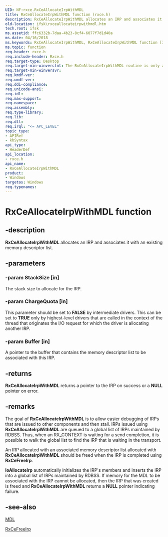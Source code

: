 ```yaml
---
UID: NF:rxce.RxCeAllocateIrpWithMDL
title: RxCeAllocateIrpWithMDL function (rxce.h)
description: RxCeAllocateIrpWithMDL allocates an IRP and associates it with an existing memory descriptor list.
old-location: ifsk\rxceallocateirpwithmdl.htm
tech.root: ifsk
ms.assetid: ffc6332b-7daa-4b23-8cf4-6077f7d1d40a
ms.date: 04/16/2018
ms.keywords: RxCeAllocateIrpWithMDL, RxCeAllocateIrpWithMDL function [Installable File System Drivers], ifsk.rxceallocateirpwithmdl, rxce/RxCeAllocateIrpWithMDL, rxref_8cb4dfd0-5789-4359-ad9f-bd1a9d460eb3.xml
ms.topic: function
req.header: rxce.h
req.include-header: Rxce.h
req.target-type: Desktop
req.target-min-winverclnt: The RxCeAllocateIrpWithMDL routine is only available on Windows XP.
req.target-min-winversvr: 
req.kmdf-ver: 
req.umdf-ver: 
req.ddi-compliance: 
req.unicode-ansi: 
req.idl: 
req.max-support: 
req.namespace: 
req.assembly: 
req.type-library: 
req.lib: 
req.dll: 
req.irql: "<= APC_LEVEL"
topic_type:
- APIRef
- kbSyntax
api_type:
- HeaderDef
api_location:
- rxce.h
api_name:
- RxCeAllocateIrpWithMDL
product:
- Windows
targetos: Windows
req.typenames: 
---
```


# RxCeAllocateIrpWithMDL function


## -description


<b>RxCeAllocateIrpWithMDL</b> allocates an IRP and associates it with an existing memory descriptor list. 


## -parameters




### -param StackSize [in]

The stack size to allocate for the IRP. 


### -param ChargeQuota [in]

This parameter should be set to <b>FALSE</b> by intermediate drivers. This can be set to <b>TRUE</b> only by highest-level drivers that are called in the context of the thread that originates the I/O request for which the driver is allocating another IRP. 


### -param Buffer [in]

A pointer to the buffer that contains the memory descriptor list to be associated with this IRP.


## -returns



<b>RxCeAllocateIrpWithMDL</b> returns a pointer to the IRP on success or a <b>NULL</b> pointer on error.




## -remarks



The goal of <b>RxCeAllocateIrpWithMDL</b> is to allow easier debugging of IRPs that are issued to other components and then stall. IRPs issued using <b>RxCeAllocateIrpWithMDL</b> are queued to a global list of IRPs maintained by RDBSS. Thus, when an RX_CONTEXT is waiting for a send completion, it is possible to walk the global list to find the IRP that is waiting in the transport.

An IRP allocated with an associated memory descriptor list allocated with <b>RxCeAllocateIrpWithMDL</b> should be freed when the IRP is completed using <b>RxCeFreeIrp</b>.

<b>IoAllocateIrp</b> automatically initializes the IRP's members and inserts the IRP into a global list of IRPs maintained by RDBSS. If memory for the MDL to be associated with the IRP cannot be allocated, then the IRP that was created is freed and <b>RxCeAllocateIrpWithMDL</b> returns a <b>NULL</b> pointer indicating failure. 




## -see-also




<a href="https://msdn.microsoft.com/library/windows/hardware/ff554414">MDL</a>



<a href="https://msdn.microsoft.com/library/windows/hardware/ff553448">RxCeFreeIrp</a>
 

 

